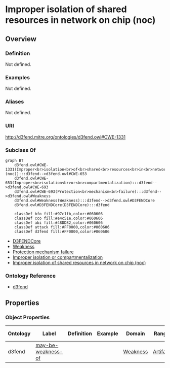 # Improper isolation of shared resources in network on chip (noc)

## Overview

### Definition
Not defined.

### Examples
Not defined.

### Aliases
Not defined.

### URI
http://d3fend.mitre.org/ontologies/d3fend.owl#CWE-1331

### Subclass Of
```mermaid
graph BT
    d3fend.owl#CWE-1331(Improper<br>isolation<br>of<br>shared<br>resources<br>in<br>network<br>on<br>chip<br>(noc)):::d3fend-->d3fend.owl#CWE-653
    d3fend.owl#CWE-653(Improper<br>isolation<br>or<br>compartmentalization):::d3fend-->d3fend.owl#CWE-693
    d3fend.owl#CWE-693(Protection<br>mechanism<br>failure):::d3fend-->d3fend.owl#Weakness
    d3fend.owl#Weakness(Weakness):::d3fend-->d3fend.owl#D3FENDCore
    d3fend.owl#D3FENDCore(D3FENDCore):::d3fend
    
    classDef bfo fill:#97c1fb,color:#060606
    classDef cco fill:#e4c51e,color:#060606
    classDef abi fill:#48DD82,color:#060606
    classDef attack fill:#FF0000,color:#060606
    classDef d3fend fill:#FF0000,color:#060606
```

- [D3FENDCore](/docs/ontology/reference/model/D3FENDCore/D3FENDCore.md)
- [Weakness](/docs/ontology/reference/model/D3FENDCore/Weakness/Weakness.md)
- [Protection mechanism failure](/docs/ontology/reference/model/D3FENDCore/Weakness/Protection%20mechanism%20failure/Protection%20mechanism%20failure.md)
- [Improper isolation or compartmentalization](/docs/ontology/reference/model/D3FENDCore/Weakness/Protection%20mechanism%20failure/Improper%20isolation%20or%20compartmentalization/Improper%20isolation%20or%20compartmentalization.md)
- [Improper isolation of shared resources in network on chip (noc)](/docs/ontology/reference/model/D3FENDCore/Weakness/Protection%20mechanism%20failure/Improper%20isolation%20or%20compartmentalization/Improper%20isolation%20of%20shared%20resources%20in%20network%20on%20chip%20%28noc%29/Improper%20isolation%20of%20shared%20resources%20in%20network%20on%20chip%20%28noc%29.md)


### Ontology Reference
- [d3fend](http://d3fend.mitre.org/ontologies/d3fend.owl#)

## Properties
### Object Properties
| Ontology | Label | Definition | Example | Domain | Range | Inverse Of |
|----------|-------|------------|---------|--------|-------|------------|
| d3fend | [may-be-weakness-of](http://d3fend.mitre.org/ontologies/d3fend.owl#may-be-weakness-of) |  |  | [Weakness](/docs/ontology/reference/model/D3FENDCore/Weakness/Weakness.md) | [Artifact](/docs/ontology/reference/model/D3FENDCore/Artifact/Artifact.md) | [may-have-weakness](http://d3fend.mitre.org/ontologies/d3fend.owl#may-have-weakness) |

